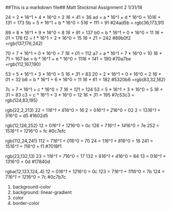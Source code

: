 ##This is a markdown file##
Matt Stockmal
Assignment 2
1/31/18


24 = 2 * 16^1 + 4 * 16^0 = 2 *16 +  4*1 = 36
ad = a * 16^1 + d * 16^0 =  10*16 +  13*1 = 173
5b = 5 * 16^1 + b * 16^0 =  5*16 +  11*1 = 91
#24ad5b = rgb(36,173,91)

89 =  8 * 16^1 + 9 * 16^0 = 8 *16 +  9*1 = 137
b0 =  b * 16^1 + 0 * 16^0 = 11 *16 +  0*1 = 176
f2 =  f * 16^1 + 2 * 16^0 = 15 *16 +  2*1 = 242
#89b0f2 =rgb(137,176,242)

70 = 7 * 16^1 + 0 * 16^0 = 7 *16 +  0*1 = 112
a7 = a * 16^1 + 7 * 16^0 = 10 *16 +  7*1 = 167
be = b * 16^1 + e * 16^0 = 11*16 +  14*1 = 190
#70a7be =rgb(112,167,190)

53 = 5 * 16^1 + 3 * 16^0 = 5 *16 +  3*1 = 83
20 = 2 * 16^1 + 0 * 16^0 = 2 *16 +  0*1 = 32
b6 = b * 16^1 + 6 * 16^0 = 11 *16 +  6*1 = 182
#5320b6 =rgb(83,32,182)

7c = 7 * 16^1 + c * 16^0 = 7 *16 +  12*1 = 124
53 = 5 * 16^1 + 3 * 16^0 = 5 *16 +  3*1 = 83
c3 = c * 16^1 + 3 * 16^0 = 12 *16 +  3*1 = 195
#7c53c3 = rgb(124,83,195)

rgb(22,2,213)
22 = 1*16^1 + 6*16^0 = 16
2 = 0*16^1 + 2*16^0 = 02
2 = 13*16^1 + 5*16^0 =  d5
#1602d5

rgb(12,126,252)
12 = 0*16^1 + 12*16^0 = 0c
126 = 7*16^1 + 14*16^0 = 7e
252 = 15*16^1 + 12*16^0 =  fc
#0c7efc

rgb(112,24,241)
112 = 7*16^1 + 0*16^0 = 70
24 = 1*16^1 + 8*16^0 = 18
241 = 15*16^1 + 1*16^0 =  f1
#7018f1

rgb(23,132,13)
23 = 1*16^1 + 7*16^0 = 17
132 = 8*16^1 + 4*16^0 = 84
13 = 0*16^1 + 13*16^0 =  0d
#17840d

rgba(12,123,124,.4)
12 = 0*16^1 + 12*16^0 = 0c
123 = 7*16^1 + 11*16^0 = 7b
124 = 7*16^1 + 12*16^0 =  7c
#0c7b7c

1. background-color
2. background: linear-gradient
3. color
4. border-color
